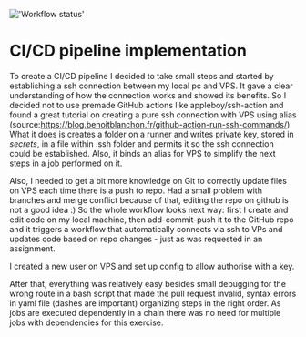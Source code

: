 !['Workflow status'](https://github.com/KateSharkun/todo/actions/workflows/workflow.yml/badge.svg)
# CI/CD pipeline implementation
To create a CI/CD pipeline I decided to take small steps and started by establishing a ssh connection between my local pc and VPS. 
It gave a clear understanding of how the connection works and showed its benefits.
So I decided not to use premade GitHub actions like appleboy/ssh-action and found a great tutorial on creating a pure ssh connection
with VPS using alias (source:https://blog.benoitblanchon.fr/github-action-run-ssh-commands/) What it does is creates a folder on a runner and writes private key, 
stored in *secrets*, in a file within .ssh folder and permits it so the ssh connection could be established. Also, it binds an alias for VPS to simplify the next steps in a job 
performed on it.

Also, I needed to get a bit more knowledge on Git to correctly update files on VPS each time there is a push to repo. 
Had a small problem with branches and merge conflict because of that, editing the repo on github is not a good idea :) 
So the whole workflow looks next way: first I create and edit code 
on my local machine, then add-commit-push it to the GitHub repo and it triggers a workflow that automatically connects via ssh to VPs and updates code based on repo changes -
just as was requested in an assignment.

I created a new user on VPS and set up config to allow authorise with a key.

After that, everything was relatively easy besides small debugging for the wrong route in a bash script that made the pull request invalid, syntax errors in yaml file (dashes are important)
organizing steps in the right order. As jobs are executed dependently in a chain there was no need for multiple jobs with dependencies for this exercise.


